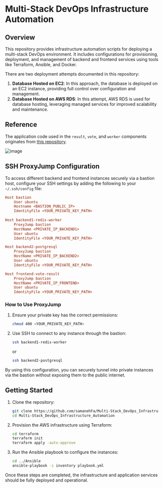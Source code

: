 # Multi-Stack DevOps Infrastructure Automation

## Overview
This repository provides infrastructure automation scripts for deploying a multi-stack DevOps environment. It includes configurations for provisioning, deployment, and management of backend and frontend services using tools like Terraform, Ansible, and Docker.

There are two deployment attempts documented in this repository:

1. **Database Hosted on EC2**: In this approach, the database is deployed on an EC2 instance, providing full control over configuration and management.
2. **Database Hosted on AWS RDS**: In this attempt, AWS RDS is used for database hosting, leveraging managed services for improved scalability and maintenance.

## Reference
The application code used in the `result`, `vote`, and `worker` components originates from [this repository](https://github.com/Pokfinner/ironhack-project-1).

![image](https://github.com/user-attachments/assets/cf91f411-4095-4cbe-a83b-cab7f501d652)

## SSH ProxyJump Configuration
To access different backend and frontend instances securely via a bastion host, configure your SSH settings by adding the following to your `~/.ssh/config` file:

```ini
Host bastion
    User ubuntu
    Hostname <BASTION_PUBLIC_IP>
    IdentityFile <YOUR_PRIVATE_KEY_PATH>
 
Host backend1-redis-worker
    ProxyJump bastion
    HostName <PRIVATE_IP_BACKEND1>
    User ubuntu
    IdentityFile <YOUR_PRIVATE_KEY_PATH>

Host backend2-postgresql
    ProxyJump bastion
    HostName <PRIVATE_IP_BACKEND2>
    User ubuntu
    IdentityFile <YOUR_PRIVATE_KEY_PATH>

Host frontend-vote-result
    ProxyJump bastion
    HostName <PRIVATE_IP_FRONTEND>
    User ubuntu
    IdentityFile <YOUR_PRIVATE_KEY_PATH>
```

### How to Use ProxyJump
1. Ensure your private key has the correct permissions:
   ```sh
   chmod 400 <YOUR_PRIVATE_KEY_PATH>
   ```
2. Use SSH to connect to any instance through the bastion:
   ```sh
   ssh backend1-redis-worker
   ```
   or
   ```sh
   ssh backend2-postgresql
   ```

By using this configuration, you can securely tunnel into private instances via the bastion without exposing them to the public internet.

## Getting Started
1. Clone the repository:
   ```sh
   git clone https://github.com/samanehFa/Multi-Stack_DevOps_Infrastructure_Automation.git
   cd Multi-Stack_DevOps_Infrastructure_Automation
   ```
2. Provision the AWS infrastructure using Terraform:
   ```sh
   cd terraform
   terraform init
   terraform apply -auto-approve
   ```
3. Run the Ansible playbook to configure the instances:
   ```sh
   cd ../Ansible
   ansible-playbook -i inventory playbook.yml
   ```

Once these steps are completed, the infrastructure and application services should be fully deployed and operational.
